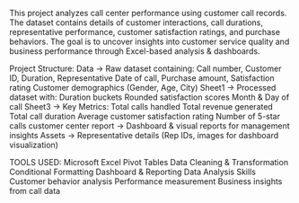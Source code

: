 This project analyzes call center performance using customer call records. The dataset contains details of customer interactions, call durations, representative performance, customer satisfaction ratings, and purchase behaviors. The goal is to uncover insights into customer service quality and business performance through Excel-based analysis & dashboards.

Project Structure:
Data → Raw dataset containing:
Call number, Customer ID, Duration, Representative
Date of call, Purchase amount, Satisfaction rating
Customer demographics (Gender, Age, City)
Sheet1 → Processed dataset with:
Duration buckets
Rounded satisfaction scores
Month & Day of call
Sheet3 → Key Metrics:
Total calls handled
Total revenue generated
Total call duration
Average customer satisfaction rating
Number of 5-star calls
customer center report → Dashboard & visual reports for management insights
Assets → Representative details (Rep IDs, images for dashboard visualization)

TOOLS USED:
Microsoft Excel
Pivot Tables
Data Cleaning & Transformation
Conditional Formatting
Dashboard & Reporting
Data Analysis Skills
Customer behavior analysis
Performance measurement
Business insights from call data
